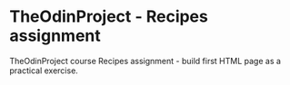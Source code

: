 # TheOdinProject - Recipes assignment

TheOdinProject course Recipes assignment - build first HTML page as a practical exercise.
